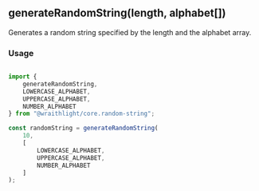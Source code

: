 ## generateRandomString(length, alphabet[])
Generates a random string specified by the length and the alphabet array.

### Usage
```ts

import {
    generateRandomString,
    LOWERCASE_ALPHABET,
    UPPERCASE_ALPHABET,
    NUMBER_ALPHABET
} from "@wraithlight/core.random-string";

const randomString = generateRandomString(
    10,
    [
        LOWERCASE_ALPHABET,
        UPPERCASE_ALPHABET,
        NUMBER_ALPHABET
    ]
);

```
